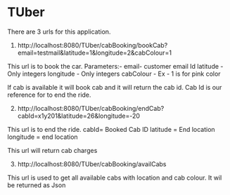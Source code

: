 # TUber

There are 3 urls for this application.

1. http://localhost:8080/TUber/cabBooking/bookCab?email=testmail&latitude=1&longitude=2&cabColour=1

This url is to book the car. 
Parameters:-
email- customer email Id
latitude - Only integers
longitude - Only integers
cabColour - Ex - 1 is for pink color

If cab is available it will book cab and it will return the cab id. Cab Id is our reference for to end the ride. 

2. http://localhost:8080/TUber/cabBooking/endCab?cabId=x1y201&latitude=26&longitude=-20

This url is to end the ride.
cabId= Booked Cab ID
latitude = End location 
longitude = end location 

This url will return cab charges

3. http://localhost:8080/TUber/cabBooking/availCabs

This url is used to  get all available cabs with location and cab colour. It wil be returned as Json
